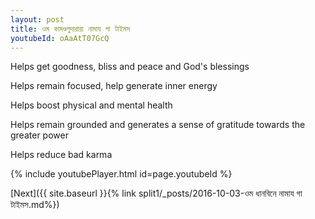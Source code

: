 ```yaml
---
layout: post
title: ওম কামণ্ডলুদারায়া নামায গা টাইমস
youtubeId: oAaAtT07GcQ
---
```

 
 
Helps get goodness, bliss and peace and God's blessings
 
Helps remain focused, help generate inner energy 
 
Helps boost physical and mental health 
 
Helps remain grounded and generates a sense of gratitude towards the greater power 
 
Helps reduce bad karma
 
 
 
 


{% include youtubePlayer.html id=page.youtubeId %}
 
[Next]({{ site.baseurl }}{% link  split1/_posts/2016-10-03-ওম ধানবিনে নামায গা টাইমস.md%})
 
